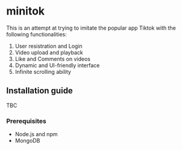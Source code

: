 # minitok

This is an attempt at trying to imitate the popular app Tiktok with the following functionalities:

1. User resistration and Login
2. Video upload and playback
3. Like and Comments on videos
4. Dynamic and UI-friendly interface
5. Infinite scrolling ability

## Installation guide
TBC

### Prerequisites
- Node.js and npm
- MongoDB 

